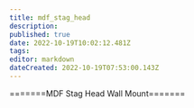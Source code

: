 ```yaml
---
title: mdf_stag_head
description: 
published: true
date: 2022-10-19T10:02:12.481Z
tags: 
editor: markdown
dateCreated: 2022-10-19T07:53:00.143Z
---
```


=======MDF Stag Head Wall Mount=======
